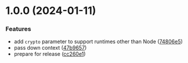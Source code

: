 # 1.0.0 (2024-01-11)


### Features

* add `crypto` parameter to support runtimes other than Node ([74806e5](https://github.com/samialdury/remix-auth-webauthn/commit/74806e57479be68bdc662d5842832435ce71dff4))
* pass down context ([47b9657](https://github.com/samialdury/remix-auth-webauthn/commit/47b9657273490c1ddc136cf7fe66a98d95e6c0c6))
* prepare for release ([cc260e1](https://github.com/samialdury/remix-auth-webauthn/commit/cc260e1d65471f3f0d442133d2294bfcb300b867))
